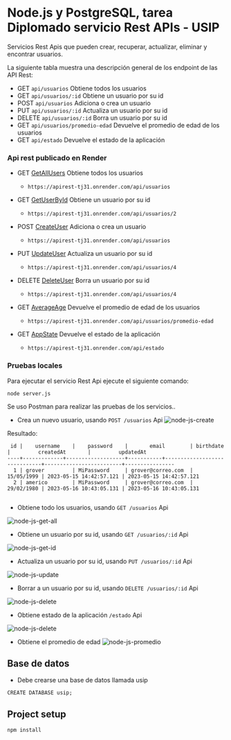 # Node.js y PostgreSQL, tarea Diplomado servicio Rest APIs - USIP

Servicios Rest Apis que pueden crear, recuperar, actualizar, eliminar y encontrar usuarios.

La siguiente tabla muestra una descripción general de los endpoint de las API Rest:

- GET     `api/usuarios`	               Obtiene todos los usuarios
- GET     `api/usuarios/:id`             Obtiene un usuario por su id
- POST    `api/usuarios`                 Adiciona o crea un usuario
- PUT     `api/usuarios/:id`             Actualiza un usuario por su id
- DELETE  `api/usuarios/:id`             Borra un usuario por su id
- GET     `api/usuarios/promedio-edad`   Devuelve el promedio de edad de los usuarios
- GET     `api/estado`                   Devuelve el estado de la aplicación

### Api rest publicado en Render

- GET     [GetAllUsers](https://apirest-tj31.onrender.com/api/usuarios)                Obtiene todos los usuarios
   - `https://apirest-tj31.onrender.com/api/usuarios`


- GET     [GetUserById](https://apirest-tj31.onrender.com/api/usuarios/2)              Obtiene un usuario por su id
  - `https://apirest-tj31.onrender.com/api/usuarios/2`

- POST    [CreateUser](https://apirest-tj31.onrender.com/api/usuarios)                 Adiciona o crea un usuario
  - `https://apirest-tj31.onrender.com/api/usuarios`

- PUT     [UpdateUser](https://apirest-tj31.onrender.com/api/usuarios/4)               Actualiza un usuario por su id
  - `https://apirest-tj31.onrender.com/api/usuarios/4`

- DELETE  [DeleteUser](https://apirest-tj31.onrender.com/api/usuarios/4)               Borra un usuario por su id
  - `https://apirest-tj31.onrender.com/api/usuarios/4`

- GET     [AverageAge](https://apirest-tj31.onrender.com/api/usuarios/promedio-edad)   Devuelve el promedio de edad de los usuarios
  - `https://apirest-tj31.onrender.com/api/usuarios/promedio-edad`
  
- GET     [AppState](https://apirest-tj31.onrender.com/api/estado)                     Devuelve el estado de la aplicación
  - `https://apirest-tj31.onrender.com/api/estado`
 
### Pruebas locales
Para ejecutar el servicio Rest Api ejecute el siguiente comando: 
```
node server.js
```

Se uso Postman para realizar las pruebas de los servicios..

- Crea un nuevo usuario, usando `POST /usuarios` Api
![node-js-create](https://i.postimg.cc/x1Psdwt5/create.png)

Resultado:
```usip=# select * from usuarios;
 id |    username    |    password    |       email        | birthdate  |         createdAt       |         updatedAt
----+-------------+-------------------+-----------+------------------------------+-------------------------+----------------
  1 | grover         | MiPassword     | grover@correo.com  | 15/05/1999 | 2023-05-15 14:42:57.121 | 2023-05-15 14:42:57.121
  2 | americo        | MiPassword     | grover@correo.com  | 29/02/1980 | 2023-05-16 10:43:05.131 | 2023-05-16 10:43:05.131
 
```

- Obtiene todo los usuarios, usando `GET /usuarios` Api

![node-js-get-all](https://i.postimg.cc/vHCyzVsk/getAll.png)

- Obtiene un usuario por su id, usando `GET /usuarios/:id` Api

![node-js-get-id](https://i.postimg.cc/jSTgtxQC/getXId.png)

- Actualiza un usuario por su id, usando  `PUT /usuarios/:id` Api

![node-js-update](https://i.postimg.cc/28hcsbWP/update.png)

- Borrar a un usuario por su id, usando  `DELETE /usuarios/:id` Api

![node-js-delete](https://i.postimg.cc/zXGwjyjC/delete.png)

- Obtiene estado de la aplicación `/estado` Api

![node-js-delete](https://i.postimg.cc/s21s4dHf/estado.png)

- Obtiene el promedio de edad
![node-js-promedio](https://i.postimg.cc/6QjHNFhP/promedio.png)

## Base de datos
- Debe crearse una base de datos llamada usip
```
CREATE DATABASE usip;
```


## Project setup
```
npm install
```

